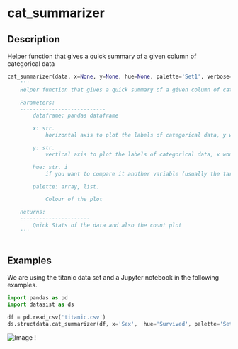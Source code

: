 # cat\_summarizer

## Description

Helper function that gives a quick summary of a given column of categorical data

```python
cat_summarizer(data, x=None, y=None, hue=None, palette='Set1', verbose=True)
    '''
    Helper function that gives a quick summary of a given column of categorical data

    Parameters:
    ---------------------------
        dataframe: pandas dataframe

        x: str.
            horizontal axis to plot the labels of categorical data, y would be the count.

        y: str. 
            vertical axis to plot the labels of categorical data, x would be the count.

        hue: str. i
            if you want to compare it another variable (usually the target variable)

        palette: array, list.

            Colour of the plot

    Returns:
    ----------------------
        Quick Stats of the data and also the count plot
    '''    
   
```
## Examples

We are using the titanic data set and a Jupyter notebook in the following examples. 

```python
import pandas as pd
import datasist as ds

df = pd.read_csv('titanic.csv')
ds.structdata.cat_summarizer(df, x='Sex',  hue='Survived', palette='Set1', verbose=True)
```
![Image](https://i.imgur.com/zL1IeEj.png) !
